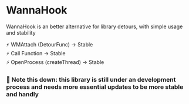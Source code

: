 # WannaHook
WannaHook is an better alternative for library detours, with simple usage and stability

⚡ WMAttach (DetourFunc) -> Stable<br />
⚡ Call Function -> Stable<br />
⚡ OpenProcess (createThread) -> Stable<br />

### 📕  Note this down: this library is still under an development process and needs more essential updates to be more stable and handly

